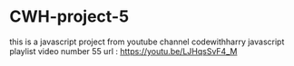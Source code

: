 # CWH-project-5
this is a javascript project from youtube channel codewithharry
javascript playlist video number 55 
url : https://youtu.be/LJHqsSvF4_M
